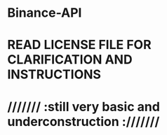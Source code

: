 # Binance-API
# READ LICENSE FILE FOR CLARIFICATION AND INSTRUCTIONS
# /////// :still very basic and underconstruction :///////
